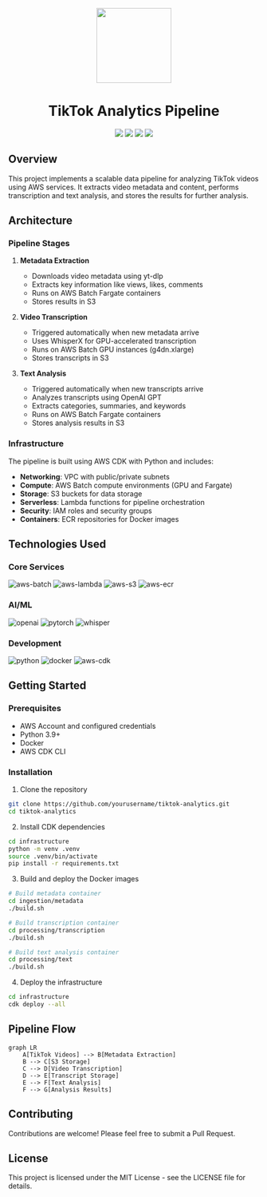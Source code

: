 <p align="center">
<img height="150" width="150" src="https://cdn.simpleicons.org/tiktok/gray"/>
</p>

<h1 align="center">TikTok Analytics Pipeline</h1>

<p align="center">
    <img src="https://img.shields.io/badge/AWS-232F3E?style=flat-square&logo=amazonaws&logoColor=white"/>
    <img src="https://img.shields.io/badge/Python-3776AB?style=flat-square&logo=python&logoColor=white"/>
    <img src="https://img.shields.io/badge/Docker-2496ED?style=flat-square&logo=docker&logoColor=white"/>
    <img src="https://img.shields.io/badge/AWS_CDK-232F3E?style=flat-square&logo=amazonaws&logoColor=white"/>
</p>

## Overview
This project implements a scalable data pipeline for analyzing TikTok videos using AWS services. It extracts video metadata and content, performs transcription and text analysis, and stores the results for further analysis.

## Architecture

### Pipeline Stages

1. **Metadata Extraction**
   - Downloads video metadata using yt-dlp
   - Extracts key information like views, likes, comments
   - Runs on AWS Batch Fargate containers
   - Stores results in S3

2. **Video Transcription** 
   - Triggered automatically when new metadata arrive
   - Uses WhisperX for GPU-accelerated transcription
   - Runs on AWS Batch GPU instances (g4dn.xlarge)
   - Stores transcripts in S3

3. **Text Analysis**
   - Triggered automatically when new transcripts arrive
   - Analyzes transcripts using OpenAI GPT
   - Extracts categories, summaries, and keywords
   - Runs on AWS Batch Fargate containers
   - Stores analysis results in S3

### Infrastructure

The pipeline is built using AWS CDK with Python and includes:

- **Networking**: VPC with public/private subnets
- **Compute**: AWS Batch compute environments (GPU and Fargate)
- **Storage**: S3 buckets for data storage
- **Serverless**: Lambda functions for pipeline orchestration
- **Security**: IAM roles and security groups
- **Containers**: ECR repositories for Docker images

## Technologies Used

### Core Services
![aws-batch](https://img.shields.io/badge/AWS_Batch-232F3E?style=flat-square&logo=amazonaws&logoColor=white)
![aws-lambda](https://img.shields.io/badge/AWS_Lambda-FF9900?style=flat-square&logo=awslambda&logoColor=white)
![aws-s3](https://img.shields.io/badge/Amazon_S3-569A31?style=flat-square&logo=amazons3&logoColor=white)
![aws-ecr](https://img.shields.io/badge/Amazon_ECR-232F3E?style=flat-square&logo=amazonaws&logoColor=white)

### AI/ML
![openai](https://img.shields.io/badge/OpenAI-412991?style=flat-square&logo=openai&logoColor=white)
![pytorch](https://img.shields.io/badge/PyTorch-EE4C2C?style=flat-square&logo=pytorch&logoColor=white)
![whisper](https://img.shields.io/badge/Whisper-000000?style=flat-square&logo=openai&logoColor=white)

### Development
![python](https://img.shields.io/badge/Python-3776AB?style=flat-square&logo=python&logoColor=white)
![docker](https://img.shields.io/badge/Docker-2496ED?style=flat-square&logo=docker&logoColor=white)
![aws-cdk](https://img.shields.io/badge/AWS_CDK-232F3E?style=flat-square&logo=amazonaws&logoColor=white)

## Getting Started

### Prerequisites
- AWS Account and configured credentials
- Python 3.9+
- Docker
- AWS CDK CLI

### Installation

1. Clone the repository
```sh
git clone https://github.com/yourusername/tiktok-analytics.git
cd tiktok-analytics
```

2. Install CDK dependencies
```sh
cd infrastructure
python -m venv .venv
source .venv/bin/activate
pip install -r requirements.txt
```

3. Build and deploy the Docker images
```sh
# Build metadata container
cd ingestion/metadata
./build.sh

# Build transcription container
cd processing/transcription
./build.sh

# Build text analysis container
cd processing/text
./build.sh
```

4. Deploy the infrastructure
```sh
cd infrastructure
cdk deploy --all
```

## Pipeline Flow

```mermaid
graph LR
    A[TikTok Videos] --> B[Metadata Extraction]
    B --> C[S3 Storage]
    C --> D[Video Transcription]
    D --> E[Transcript Storage]
    E --> F[Text Analysis]
    F --> G[Analysis Results]
```

## Contributing
Contributions are welcome! Please feel free to submit a Pull Request.

## License
This project is licensed under the MIT License - see the LICENSE file for details.
